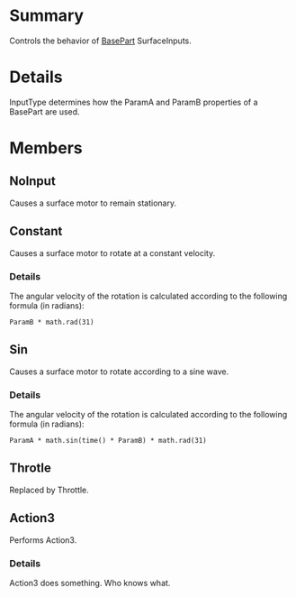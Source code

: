 # Summary
Controls the behavior of [BasePart](class:BasePart) SurfaceInputs.

# Details
InputType determines how the ParamA and ParamB properties of a BasePart are
used.

# Members

## NoInput
Causes a surface motor to remain stationary.

## Constant
Causes a surface motor to rotate at a constant velocity.

### Details
The angular velocity of the rotation is calculated according to the following
formula (in radians):

	ParamB * math.rad(31)

## Sin
Causes a surface motor to rotate according to a sine wave.

### Details
The angular velocity of the rotation is calculated according to the following
formula (in radians):

	ParamA * math.sin(time() * ParamB) * math.rad(31)

## Throtle
Replaced by Throttle.

## Action3
Performs Action3.

### Details
Action3 does something. Who knows what.

